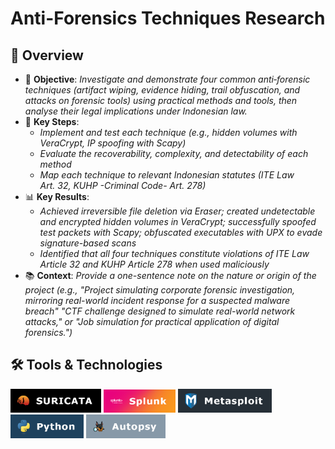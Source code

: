 # Anti-Forensics Techniques Research 

## 📖 **Overview**  
- 🎯 **Objective**: *Investigate and demonstrate four common anti‑forensic techniques (artifact wiping, evidence hiding, trail obfuscation, and attacks on forensic tools) using practical methods and tools, then analyse their legal implications under Indonesian law.*
- 📝 **Key Steps**:
  - *Implement and test each technique (e.g., hidden volumes with VeraCrypt, IP spoofing with Scapy)*
  - *Evaluate the recoverability, complexity, and detectability of each method*
  - *Map each technique to relevant Indonesian statutes (ITE Law Art. 32, KUHP -Criminal Code- Art. 278)*
- 📊 **Key Results**:
  -  *Achieved irreversible file deletion via Eraser; created undetectable and encrypted hidden volumes in VeraCrypt; successfully spoofed test packets with Scapy; obfuscated executables with UPX to evade signature-based scans*
  -  *Identified that all four techniques constitute violations of ITE Law Article 32 and KUHP Article 278 when used maliciously*
- 📚 **Context**: *Provide a one-sentence note on the nature or origin of the project (e.g., "Project simulating corporate forensic investigation, mirroring real-world incident response for a suspected malware breach" "CTF challenge designed to simulate real-world network attacks," or "Job simulation for practical application of digital forensics.")* 


## 🛠️ **Tools & Technologies**  
<div align="left">  
  <img src="https://github.com/ReihanPramudito/ReihanPramudito/blob/main/ImageAssets/suricata.png?raw=true" width="145" alt="Suricata"/>
  <img src="https://github.com/ReihanPramudito/ReihanPramudito/blob/main/ImageAssets/splunk.png?raw=true" width="115" alt="Python"/>
  <img src="https://github.com/ReihanPramudito/ReihanPramudito/blob/main/ImageAssets/metasploit.png?raw=true" width="150" alt="Metasploit"/>
  <img src="https://github.com/ReihanPramudito/ReihanPramudito/blob/main/ImageAssets/python.png?raw=true" width="117" alt="Python"/>
  <img src="https://github.com/ReihanPramudito/ReihanPramudito/blob/main/ImageAssets/autopsy.png?raw=true" width="127" alt="Autopsy"/>
</div>

